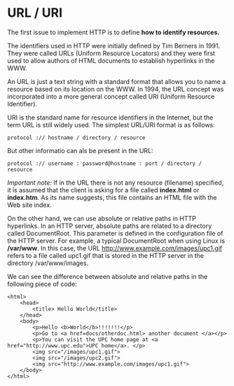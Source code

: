 # URL / URI

The first issue to implement HTTP is to define **how to identify resources.**

The identifiers used in HTTP were initially defined by Tim Berners in 1991. They were called URLs (Uniform Resource Locators) and they were first used
to allow authors of HTML documents to establish hyperlinks in the WWW. 

An URL is just a text string with a standard format that allows you to name a resource based on its location on the WWW. In 1994, the URL concept
was incorporated into a more general concept called URI (Uniform Resource Identifier). 

URI is the standard name for resource identifiers in the Internet, but the term URL is still widely used. The simplest URL/URI format is as follows:

`protocol :// hostname / directory / resource`

But other informatio can als be present in the URL:

`protocol :// username : password@hostname : port / directory / resource`



_Important note:_ If in the URL there is not any resource (filename) specified, it is assumed that the client is asking for a file called **index.html** or **index.htm**. 
As its name suggests, this file contains an HTML file with the Web site index.

On the other hand, we can use absolute or relative paths in HTTP hyperlinks. In an HTTP server, absolute paths are related to a directory called DocumentRoot. 
This parameter is defined in the configuration file of the HTTP server. 
For example, a typical DocumentRoot when using Linux is **/var/www**. In this case, the URL http://www.example.com/images/upc1.gif refers to a file called upc1.gif that is stored in the HTTP server in the directory /var/www/images.

We can see the difference between absolute and relative paths in the following piece of code:

```
<html>
    <head>
        <title> Hello World</title>
    </head>
    <body>
        <p>Hello <b>World</b>!!!!!!!</p>
        <p>Go to <a href=docs/otherdoc.html> another document </a></p>
        <p>You can visit the UPC home page at <a href="http://www.upc.edu">UPC home</a>. </p>
        <img src="/images/upc1.gif">
        <img src="/images/upc2.gif">
        <img src="http://www.example.com/images/upc1.gif">
    </body>
</html>
```